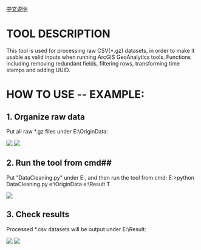 [中文说明]()

# TOOL DESCRIPTION #

This tool is used for processing raw CSV(*.gz) datasets, in order to make it usable as valid inputs when running ArcGIS GeoAnalytics tools. Functions including removing redundant fields, filtering rows, transforming time stamps and adding UUID. 

# HOW TO USE -- EXAMPLE: #
## 1. Organize raw data ##
Put all raw *.gz files under E:\OriginData:

![](http://i.imgur.com/4agHIs0.png)
![](http://i.imgur.com/7A8llmt.png)

## 2. Run the tool from cmd##
Put "DataCleaning.py" under E:\, and then run the tool from cmd:
E:\>python DataCleaning.py e:\OriginData e:\Result T

![](http://i.imgur.com/RCp5aTY.png)

## 3. Check results ##
Processed *.csv datasets will be output under E:\Result:

![](http://i.imgur.com/XlAx03Z.png)
![](http://i.imgur.com/5eHTcYf.png)

 
